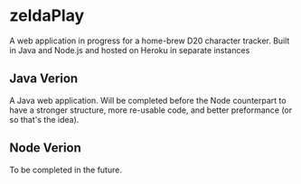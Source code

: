 # zeldaPlay
A web application in progress for a home-brew D20 character tracker. Built in Java and Node.js and hosted on Heroku in separate instances

## Java Verion
A Java web application. Will be completed before the Node counterpart to have a stronger structure, more re-usable code, and better preformance (or so that's the idea).

## Node Verion
To be completed in the future.

